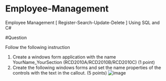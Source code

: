 # Employee-Management
Employee Management [ Register-Search-Update-Delete ] Using SQL and C#

#Question

Follow the following instruction
1. Create a windows form application with the name YourName_YourSection (RCD2010A/RCD2010B/RCD2010C) (1 point)
2. Create the following windows forms and set the name properties of the controls with the text in the callout. (5 points)
![image](https://user-images.githubusercontent.com/49855645/115119101-5e975000-9faf-11eb-96c3-6a49ab390279.png)
